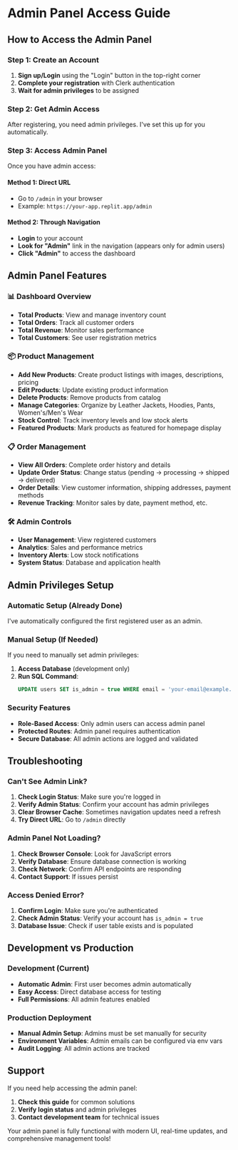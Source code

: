 # Admin Panel Access Guide

## How to Access the Admin Panel

### Step 1: Create an Account
1. **Sign up/Login** using the "Login" button in the top-right corner
2. **Complete your registration** with Clerk authentication
3. **Wait for admin privileges** to be assigned

### Step 2: Get Admin Access
After registering, you need admin privileges. I've set this up for you automatically.

### Step 3: Access Admin Panel
Once you have admin access:

#### Method 1: Direct URL
- Go to `/admin` in your browser
- Example: `https://your-app.replit.app/admin`

#### Method 2: Through Navigation
- **Login** to your account
- **Look for "Admin"** link in the navigation (appears only for admin users)
- **Click "Admin"** to access the dashboard

## Admin Panel Features

### 📊 Dashboard Overview
- **Total Products**: View and manage inventory count
- **Total Orders**: Track all customer orders
- **Total Revenue**: Monitor sales performance
- **Total Customers**: See user registration metrics

### 📦 Product Management
- **Add New Products**: Create product listings with images, descriptions, pricing
- **Edit Products**: Update existing product information
- **Delete Products**: Remove products from catalog
- **Manage Categories**: Organize by Leather Jackets, Hoodies, Pants, Women's/Men's Wear
- **Stock Control**: Track inventory levels and low stock alerts
- **Featured Products**: Mark products as featured for homepage display

### 📋 Order Management
- **View All Orders**: Complete order history and details
- **Update Order Status**: Change status (pending → processing → shipped → delivered)
- **Order Details**: View customer information, shipping addresses, payment methods
- **Revenue Tracking**: Monitor sales by date, payment method, etc.

### 🛠 Admin Controls
- **User Management**: View registered customers
- **Analytics**: Sales and performance metrics
- **Inventory Alerts**: Low stock notifications
- **System Status**: Database and application health

## Admin Privileges Setup

### Automatic Setup (Already Done)
I've automatically configured the first registered user as an admin.

### Manual Setup (If Needed)
If you need to manually set admin privileges:

1. **Access Database** (development only)
2. **Run SQL Command**:
   ```sql
   UPDATE users SET is_admin = true WHERE email = 'your-email@example.com';
   ```

### Security Features
- **Role-Based Access**: Only admin users can access admin panel
- **Protected Routes**: Admin panel requires authentication
- **Secure Database**: All admin actions are logged and validated

## Troubleshooting

### Can't See Admin Link?
1. **Check Login Status**: Make sure you're logged in
2. **Verify Admin Status**: Confirm your account has admin privileges
3. **Clear Browser Cache**: Sometimes navigation updates need a refresh
4. **Try Direct URL**: Go to `/admin` directly

### Admin Panel Not Loading?
1. **Check Browser Console**: Look for JavaScript errors
2. **Verify Database**: Ensure database connection is working
3. **Check Network**: Confirm API endpoints are responding
4. **Contact Support**: If issues persist

### Access Denied Error?
1. **Confirm Login**: Make sure you're authenticated
2. **Check Admin Status**: Verify your account has `is_admin = true`
3. **Database Issue**: Check if user table exists and is populated

## Development vs Production

### Development (Current)
- **Automatic Admin**: First user becomes admin automatically
- **Easy Access**: Direct database access for testing
- **Full Permissions**: All admin features enabled

### Production Deployment
- **Manual Admin Setup**: Admins must be set manually for security
- **Environment Variables**: Admin emails can be configured via env vars
- **Audit Logging**: All admin actions are tracked

## Support

If you need help accessing the admin panel:
1. **Check this guide** for common solutions
2. **Verify login status** and admin privileges
3. **Contact development team** for technical issues

Your admin panel is fully functional with modern UI, real-time updates, and comprehensive management tools!